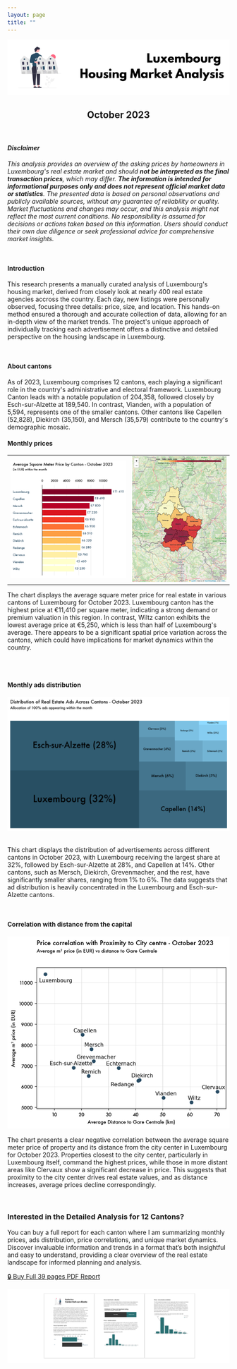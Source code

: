 ```yaml
---
layout: page
title: ""
---
```


<center><div>
<img src="generated_charts/support_images/support_title.png" class="responsive-image"/>
</div></center>

## <center> October 2023</center>

<br>

#### <i> <strong> Disclaimer </strong> </i>

<i> This analysis provides an overview of the asking prices by homeowners in Luxembourg's real estate market and should <strong>not be interpreted as the final transaction prices</strong>, which may differ. <strong>The information is intended for informational purposes only and does not represent official market data or statistics</strong>. The presented data is based on personal observations and publicly available sources, without any guarantee of reliability or quality. Market fluctuations and changes may occur, and this analysis might not reflect the most current conditions. No responsibility is assumed for decisions or actions taken based on this information. Users should conduct their own due diligence or seek professional advice for comprehensive market insights. </i>

<br>

#### <strong> Introduction </strong>

This research presents a manually curated analysis of Luxembourg's housing market, derived from closely look at nearly 400 real estate agencies accross the country. Each day, new listings were personally observed, focusing three details: price, size, and location. This hands-on method ensured a thorough and accurate collection of data, allowing for an in-depth view of the market trends. The project's unique approach of individually tracking each advertisement offers a distinctive and detailed perspective on the housing landscape in Luxembourg.

<br>

#### <strong> About cantons </strong>

As of 2023, Luxembourg comprises 12 cantons, each playing a significant role in the country's administrative and electoral framework. Luxembourg Canton leads with a notable population of 204,358, followed closely by Esch-sur-Alzette at 189,540. In contrast, Vianden, with a population of 5,594, represents one of the smaller cantons. Other cantons like Capellen (52,828), Diekirch (35,150), and Mersch (35,579) contribute to the country's demographic mosaic.

#### <strong> Monthly prices </strong>

<center>
    <div>
        <table>
        <tr>
            <td>
                <img src="generated_charts/chart1_prices_canton_october_2023.png" class="responsive-image"/>
            </td>
            <td>
            <img src="generated_charts/map1_prices_canton_october_2023.png" class="responsive-image"/>
            </td>
        </tr>
        </table>
     </div>
</center>

The chart displays the average square meter price for real estate in various cantons of Luxembourg for October 2023. Luxembourg canton has the highest price at €11,410 per square meter, indicating a strong demand or premium valuation in this region. In contrast, Wiltz canton exhibits the lowest average price at €5,250, which is less than half of Luxembourg's average. There appears to be a significant spatial price variation across the cantons, which could have implications for market dynamics within the country.

<br>

<br>

#### <strong> Monthly ads distribution </strong>

<center><div>
<img src="generated_charts/chart2_ads_distribution_canton_october_2023.png" class="responsive-image"/>
</div></center>

<br>

This chart displays the distribution of advertisements across different cantons in October 2023, with Luxembourg receiving the largest share at 32%, followed by Esch-sur-Alzette at 28%, and Capellen at 14%. Other cantons, such as Mersch, Diekirch, Grevenmacher, and the rest, have significantly smaller shares, ranging from 1% to 6%. The data suggests that ad distribution is heavily concentrated in the Luxembourg and Esch-sur-Alzette cantons.

<br>

#### <strong> Correlation with distance from the capital </strong>

<center><div>
<img src="generated_charts/chart3_price_distance_corr_canton_october_2023.png" class="responsive-image"/>
</div></center>

The chart presents a clear negative correlation between the average square meter price of property and its distance from the city center in Luxembourg for October 2023. Properties closest to the city center, particularly in Luxembourg itself, command the highest prices, while those in more distant areas like Clervaux show a significant decrease in price. This suggests that proximity to the city center drives real estate values, and as distance increases, average prices decline correspondingly.

<br>

### Interested in the Detailed Analysis for 12 Cantons?

You can buy a full report for each canton where I am summarizing monthly prices, ads distribution, price correlations, and unique market dynamics. Discover invaluable information and trends in a format that’s both insightful and easy to understand, providing a clear overview of the real estate landscape for informed planning and analysis.

[🔒 Buy Full 39 pages PDF Report](https://ivankmk.gumroad.com/l/kowwv)

<center><div>
<img src="generated_charts/support_images/support_preview_2.png" class="responsive-image"/>
</div></center>

